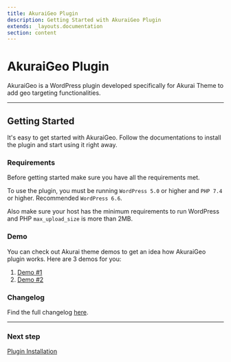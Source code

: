 ```yaml
---
title: AkuraiGeo Plugin
description: Getting Started with AkuraiGeo Plugin
extends: _layouts.documentation
section: content
---
```


# AkuraiGeo Plugin

AkuraiGeo is a WordPress plugin developed specifically for Akurai Theme to add geo targeting functionalities.

---

## Getting Started

It's easy to get started with AkuraiGeo. Follow the documentations to install the plugin and start using it right away.

### Requirements

Before getting started make sure you have all the requirements met.

To use the plugin, you must be running `WordPress 5.0` or higher and `PHP 7.4` or higher.
Recommended `WordPress 6.6`.

Also make sure your host has the minimum requirements to run WordPress and PHP `max_upload_size` is more than 2MB.

### Demo

You can check out Akurai theme demos to get an idea how AkuraiGeo plugin works.
Here are 3 demos for you:

1. [Demo #1](https://demos.dinomatic.com/atlanta/akurai-geo)
2. [Demo #2](https://demos.dinomatic.com/dortmund/akurai-geo)

### Changelog

Find the full changelog [here](https://dinomatic.com/plugins/akurai-geo/changelog).

---

### Next step

[Plugin Installation](/docs/akurai-geo/installation/)
